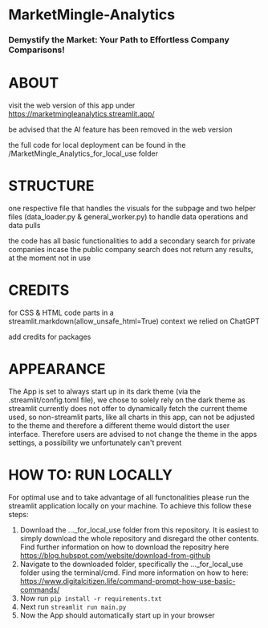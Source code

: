 # MarketMingle-Analytics

### Demystify the Market: Your Path to Effortless Company Comparisons!


# ABOUT
visit the web version of this app under https://marketmingleanalytics.streamlit.app/

be advised that the AI feature has been removed in the web version

the full code for local deployment can be found in the /MarketMingle_Analytics_for_local_use folder

# STRUCTURE
one respective file that handles the visuals for the subpage and two helper files (data_loader.py & general_worker.py) to handle data operations and data pulls

the code has all basic functionalities to add a secondary search for private companies incase the public company search does not return any results, at the moment not in use

# CREDITS
for CSS & HTML code parts in a streamlit.markdown(allow_unsafe_html=True) context we relied on ChatGPT

add credits for packages

# APPEARANCE
The App is set to always start up in its dark theme (via the .streamlit/config.toml file), we chose to solely rely on the dark theme as streamlit currently does not offer to dynamically fetch the current theme used, so non-streamlit parts, like all charts in this app, can not be adjusted to the theme and therefore a different theme would distort the user interface. 
Therefore users are advised to not change the theme in the apps settings, a possibility we unfortunately can't prevent

# HOW TO: RUN LOCALLY
For optimal use and to take advantage of all functonalities please run the streamlit application locally on your machine. To achieve this follow these steps:
1. Download the ..._for_local_use folder from this repository. It is easiest to simply download the whole repository and disregard the other contents. Find further information on how to download the repositry here https://blog.hubspot.com/website/download-from-github
2. Navigate to the downloaded folder, specifically the ..._for_local_use folder using the terminal/cmd. Find more information on how to here: https://www.digitalcitizen.life/command-prompt-how-use-basic-commands/
3. Now run `pip install -r requirements.txt`
4. Next run `streamlit run main.py`
5. Now the App should automatically start up in your browser
